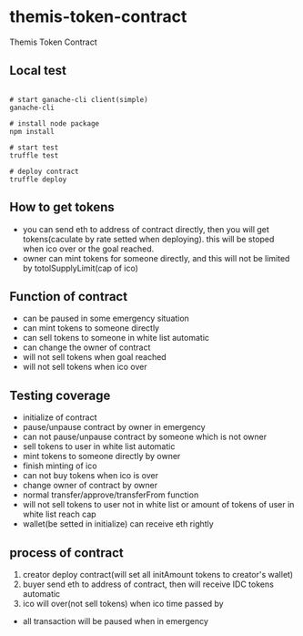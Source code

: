# themis-token-contract
Themis Token Contract

## Local test
<pre><code>
# start ganache-cli client(simple)
ganache-cli
 
# install node package 
npm install
 
# start test
truffle test

# deploy contract
truffle deploy
</code></pre>

## How to get tokens
* you can send eth to address of contract directly, then you will get tokens(caculate by rate setted when deploying). this will be stoped when ico over or the goal reached.
* owner can mint tokens for someone directly, and this will not be limited by totolSupplyLimit(cap of ico)

## Function of contract
* can be paused in some emergency situation
* can mint tokens to someone directly
* can sell tokens to someone in white list automatic
* can change the owner of contract
* will not sell tokens when goal reached
* will not sell tokens when ico over

## Testing coverage
* initialize of contract
* pause/unpause contract by owner in emergency
* can not pause/unpause contract by someone which is not owner
* sell tokens to user in white list automatic
* mint tokens to someone directly by owner
* finish minting of ico
* can not buy tokens when ico is over
* change owner of contract by owner
* normal transfer/approve/transferFrom function
* will not sell tokens to user not in white list or amount of tokens of user in white list reach cap
* wallet(be setted in initialize) can receive eth rightly

## process of contract

1. creator deploy contract(will set all initAmount tokens to creator's wallet)
2. buyer send eth to address of contract, then will receive IDC tokens automatic
3. ico will over(not sell tokens) when ico time passed by

* all transaction will be paused when in emergency


